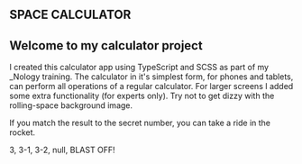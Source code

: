 ## SPACE CALCULATOR
## Welcome to my calculator project
I created this calculator app using TypeScript and SCSS as part of my _Nology training.
The calculator in it's simplest form, for phones and tablets, can perform all operations of a regular calculator.
For larger screens I added some extra functionality (for experts only).
Try not to get dizzy with the rolling-space background image.

If you match the result to the secret number, you can take a ride in the rocket.

3, 3-1, 3-2, null, BLAST OFF!

